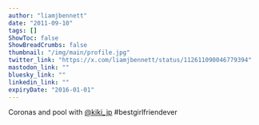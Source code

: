 ```yaml
---
author: "liamjbennett"
date: "2011-09-10"
tags: []
ShowToc: false
ShowBreadCrumbs: false
thumbnail: "/img/main/profile.jpg"
twitter_link: "https://x.com/liamjbennett/status/112611090046779394"
mastodon_link: ""
bluesky_link: ""
linkedin_link: ""
expiryDate: "2016-01-01"
---
```


Coronas and pool with [@kiki_jp](https://x.com/kiki_jp) #bestgirlfriendever

